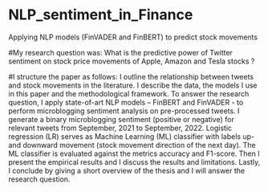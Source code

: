 # NLP_sentiment_in_Finance
Applying NLP models (FinVADER and FinBERT) to predict stock movements

#My research question was: What is the predictive power of Twitter sentiment on stock price movements of Apple, Amazon and Tesla stocks ?

#I structure the paper as follows: I outline the relationship between tweets and stock movements in the literature. I describe the data, the models I use in this paper and the methodological framework. To answer the research question, I apply state-of-art NLP models – FinBERT and FinVADER - to perform microblogging sentiment analysis on pre-processed tweets. I generate a binary microblogging sentiment (positive or negative) for relevant tweets from September, 2021 to September, 2022. Logistic regression (LR) serves as Machine Learning (ML) classifier with labels up- and downward movement (stock movement direction of the next day). The ML classifier is evaluated against the metrics accuracy and F1-score. Then I present the empirical results and I discuss the results and limitations. Lastly, I conclude by giving a short overview of the thesis and I will answer the research question.
